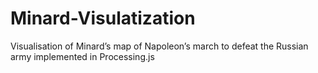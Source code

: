 # Minard-Visulatization
Visualisation of Minard’s map of Napoleon’s march to defeat the Russian army implemented in Processing.js

